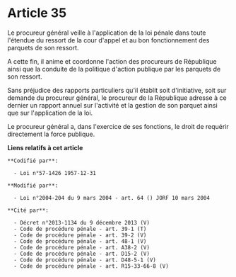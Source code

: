 # Article 35

Le procureur général veille à l'application de la loi pénale dans toute l'étendue du ressort de la cour d'appel et au bon
fonctionnement des parquets de son ressort.

A cette fin, il anime et coordonne l'action des procureurs de République ainsi que la conduite de la politique d'action
publique par les parquets de son ressort.

Sans préjudice des rapports particuliers qu'il établit soit d'initiative, soit sur demande du procureur général, le procureur
de la République adresse à ce dernier un rapport annuel sur l'activité et la gestion de son parquet ainsi que sur
l'application de la loi.

Le procureur général a, dans l'exercice de ses fonctions, le droit de requérir directement la force publique.

**Liens relatifs à cet article**

	**Codifié par**:

	  - Loi n°57-1426 1957-12-31

	**Modifié par**:

	  - Loi n°2004-204 du 9 mars 2004 - art. 64 () JORF 10 mars 2004

	**Cité par**:

	  - Décret n°2013-1134 du 9 décembre 2013 (V)
	  - Code de procédure pénale - art. 39-1 (T)
	  - Code de procédure pénale - art. 39-2 (V)
	  - Code de procédure pénale - art. 48-1 (V)
	  - Code de procédure pénale - art. A38-2 (V)
	  - Code de procédure pénale - art. D15-2 (V)
	  - Code de procédure pénale - art. D48-5-1 (V)
	  - Code de procédure pénale - art. R15-33-66-8 (V)
